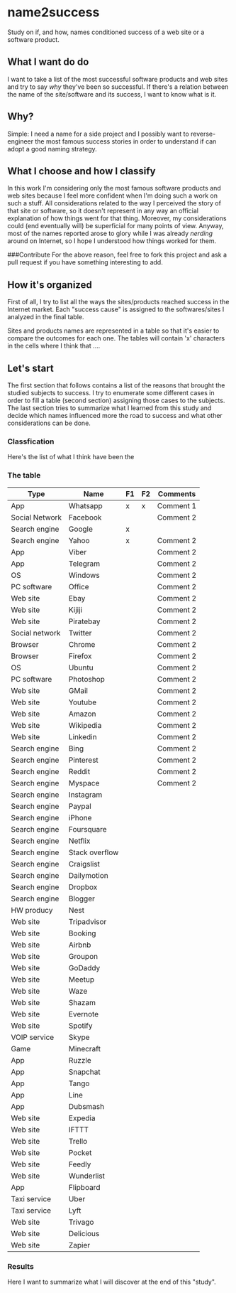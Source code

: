 # name2success
Study on if, and how, names conditioned success of a web site or a software product.

## What I want do do
I want to take a list of the most successful software products and web sites and try to say *why* they've been so successful. If there's a relation between the name of the site/software and its success, I want to know what is it.

## Why?
Simple: I need a name for a side project and I possibly want to reverse-engineer the most famous success stories in order to understand if can adopt a good naming strategy.

## What I choose and how I classify
In this work I'm considering only the most famous software products and web sites because I feel more confident when I'm doing such a work on such a stuff. All considerations related to the way I perceived the story of that site or software, so it doesn't represent in any way an official explanation of how things went for that thing. Moreover, my considerations could (end eventually will) be superficial for many points of view. Anyway, most of the names reported arose to glory while I was already *nerding* around on Internet, so I hope I understood how things worked for them.

###Contribute
For the above reason, feel free to fork this project and ask a pull request if you have something interesting to add.

## How it's organized
First of all, I try to list all the ways the sites/products reached success in the Internet market. Each "success cause" is assigned to the softwares/sites I analyzed in the final table.

Sites and products names are represented in a table so that it's easier to compare the outcomes for each one. The tables will contain 'x' characters in the cells where I think that ....

## Let's start
The first section that follows contains a list of the reasons that brought the studied subjects to success. I try to enumerate some different cases in order to fill a table (second section) assigning those cases to the subjects. The last section tries to summarize what I learned from this study and decide which names influenced more the road to success and what other considerations can be done.


### Classfication
Here's the list of what I think have been the 

### The table

Type           | Name           | F1  | F2  | Comments
---            | ---            | --- | --- |------
App            | Whatsapp       | x   | x   | Comment 1
Social Network | Facebook       |     |     | Comment 2
Search engine  | Google         | x   |     |
Search engine  | Yahoo          | x   |      | Comment 2
App            | Viber          |     |     | Comment 2
App            | Telegram       |     |     | Comment 2
OS             | Windows        |     |     | Comment 2
PC software    | Office         |     |     | Comment 2
Web site       | Ebay           |     |     | Comment 2
Web site       | Kijiji         |     |     | Comment 2
Web site       | Piratebay      |     |     | Comment 2
Social network | Twitter        |     |     | Comment 2
Browser        | Chrome         |     |      | Comment 2
Browser        | Firefox        |     |     | Comment 2
OS             | Ubuntu         |     |     | Comment 2
PC software    | Photoshop      |     |     | Comment 2
Web site       | GMail          |     |     | Comment 2
Web site       | Youtube        |     |     | Comment 2
Web site       | Amazon         |     |     | Comment 2
Web site       | Wikipedia      |     |     | Comment 2
Web site       | Linkedin       |     |     | Comment 2
Search engine  | Bing           |     |     | Comment 2
Search engine  | Pinterest      |     |     | Comment 2
Search engine  | Reddit         |     |     | Comment 2
Search engine  | Myspace        |     |     | Comment 2
Search engine  | Instagram      |     |
Search engine  | Paypal         |     |
Search engine  | iPhone         |     |
Search engine  | Foursquare     |     |
Search engine  | Netflix        |     |
Search engine  | Stack overflow |     |
Search engine  | Craigslist     |     |
Search engine  | Dailymotion    |     |
Search engine  | Dropbox        |     |
Search engine  | Blogger        |     |
HW producy     | Nest           |     |
Web site       | Tripadvisor    |     |
Web site       | Booking        |     |
Web site       | Airbnb         |     |
Web site       | Groupon        |     |
Web site       | GoDaddy        |     |
Web site       | Meetup         |     |
Web site       | Waze           |     |
Web site       | Shazam         |     |
Web site       | Evernote       |     |
Web site       | Spotify        |     |
VOIP service   | Skype          |     |
Game           | Minecraft      |     |
App            | Ruzzle         |     |
App            | Snapchat       |     |
App            | Tango          |     |
App            | Line           |     |
App            | Dubsmash       |     |
Web site       | Expedia        |     |
Web site       | IFTTT          |     |
Web site       | Trello         |     |
Web site       | Pocket         |     |
Web site       | Feedly         |     |
Web site       | Wunderlist     |     |
App            | Flipboard      |     |
Taxi service   | Uber           |     |
Taxi service   | Lyft           |     |
Web site       | Trivago        |     |
Web site       | Delicious      |     |
Web site       | Zapier         |     |





### Results
Here I want to summarize what I will discover at the end of this "study".

